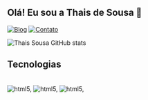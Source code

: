 ## Olá! Eu sou a Thais de Sousa 👋

[![Blog](https://img.shields.io/badge/LinkedIn-0077B5?style=for-the-badge&logo=linkedin&logoColor=white)](https://)
[![Contato](https://img.shields.io/badge/WhatsApp-25D366?style=for-the-badge&logo=whatsapp&logoColor=white)](https://)

![Thais Sousa GitHub stats](https://github-readme-stats.vercel.app/api?username=thais-28&show_icons=true&theme=tokyonight)

## Tecnologias

<div style="display: inline_block"><br/>
   <img align="center" alt="html5," src="https://img.shields.io/badge/C%23-239120?style=for-the-badge&logo=c-sharp&logoColor=white"/>
   <img align="center" alt="html5," src="https://img.shields.io/badge/Java-ED8B00?style=for-the-badge&logo=openjdk&logoColor=white"/>
   <img align="center" alt="html5," src="https://img.shields.io/badge/Amazon_AWS-232F3E?style=for-the-badge&logo=amazon-aws&logoColor=white"/>  
</div>



